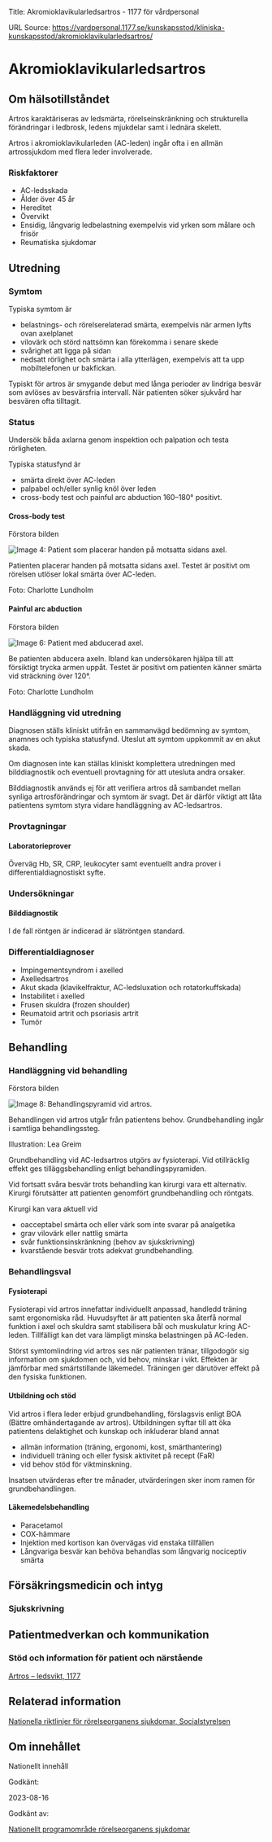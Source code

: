 Title: Akromioklavikularledsartros - 1177 för vårdpersonal

URL Source: https://vardpersonal.1177.se/kunskapsstod/kliniska-kunskapsstod/akromioklavikularledsartros/

Akromioklavikularledsartros
===========================

Om hälsotillståndet
-------------------

Artros karaktäriseras av ledsmärta, rörelseinskränkning och strukturella förändringar i ledbrosk, ledens mjukdelar samt i lednära skelett.

Artros i akromioklavikularleden (AC-leden) ingår ofta i en allmän artrossjukdom med flera leder involverade.

### Riskfaktorer

*   AC-ledsskada
*   Ålder över 45 år 
*   Hereditet
*   Övervikt
*   Ensidig, långvarig ledbelastning exempelvis vid yrken som målare och frisör
*   Reumatiska sjukdomar

Utredning
---------

### Symtom

Typiska symtom är

*   belastnings- och rörelserelaterad smärta, exempelvis när armen lyfts ovan axelplanet
*   vilovärk och störd nattsömn kan förekomma i senare skede
*   svårighet att ligga på sidan 
*   nedsatt rörlighet och smärta i alla ytterlägen, exempelvis att ta upp mobiltelefonen ur bakfickan.

Typiskt för artros är smygande debut med långa perioder av lindriga besvär som avlöses av besvärsfria intervall. När patienten söker sjukvård har besvären ofta tilltagit.

### Status

Undersök båda axlarna genom inspektion och palpation och testa rörligheten.

Typiska statusfynd är

*   smärta direkt över AC-leden
*   palpabel och/eller synlig knöl över leden 
*   cross-body test och painful arc abduction 160–180° positivt.

#### Cross-body test

Förstora bilden

![Image 4:  Patient som placerar handen på motsatta sidans axel.](https://vardpersonal.1177.se/contentassets/00226c9fce3f425db93ad7597c8ef5cf/cross-body-test.jpg?saved=2024-02-05+02:12&preset=low-res)

Patienten placerar handen på motsatta sidans axel. Testet är positivt om rörelsen utlöser lokal smärta över AC-leden.

Foto: Charlotte Lundholm

#### Painful arc abduction

Förstora bilden

![Image 6: Patient med abducerad axel.](https://vardpersonal.1177.se/contentassets/4d1dc3b1429142ba9933b5c13c3e4fb3/painful-arc-abduction.jpg?saved=2024-02-14+12:57&preset=low-res)

Be patienten abducera axeln. Ibland kan undersökaren hjälpa till att försiktigt trycka armen uppåt. Testet är positivt om patienten känner smärta vid sträckning över 120°.

Foto: Charlotte Lundholm

### Handläggning vid utredning

Diagnosen ställs kliniskt utifrån en sammanvägd bedömning av symtom, anamnes och typiska statusfynd. Uteslut att symtom uppkommit av en akut skada.

Om diagnosen inte kan ställas kliniskt komplettera utredningen med bilddiagnostik och eventuell provtagning för att utesluta andra orsaker.

Bilddiagnostik används ej för att verifiera artros då sambandet mellan synliga artrosförändringar och symtom är svagt. Det är därför viktigt att låta patientens symtom styra vidare handläggning av AC-ledsartros.

### Provtagningar

#### Laboratorieprover

Överväg Hb, SR, CRP, leukocyter samt eventuellt andra prover i differentialdiagnostiskt syfte.

### Undersökningar

#### Bilddiagnostik

I de fall röntgen är indicerad är slätröntgen standard.

### Differentialdiagnoser

*   Impingementsyndrom i axelled 
*   Axelledsartros 
*   Akut skada (klavikelfraktur, AC-ledsluxation och rotatorkuffskada) 
*   Instabilitet i axelled
*   Frusen skuldra (frozen shoulder) 
*   Reumatoid artrit och psoriasis artrit
*   Tumör

Behandling
----------

### Handläggning vid behandling

Förstora bilden

![Image 8: Behandlingspyramid vid artros.](https://vardpersonal.1177.se/contentassets/53f96b3ca1ce40d2a7eebc584fb4706c/behandlingspyramid-vid-artros.png?saved=2024-02-14+12:53&preset=low-res)

Behandlingen vid artros utgår från patientens behov. Grundbehandling ingår i samtliga behandlingssteg.

Illustration: Lea Greim

Grundbehandling vid AC-ledsartros utgörs av fysioterapi. Vid otillräcklig effekt ges tilläggsbehandling enligt behandlingspyramiden.

Vid fortsatt svåra besvär trots behandling kan kirurgi vara ett alternativ. Kirurgi förutsätter att patienten genomfört grundbehandling och röntgats.

Kirurgi kan vara aktuell vid

*   oacceptabel smärta och eller värk som inte svarar på analgetika
*   grav vilovärk eller nattlig smärta
*   svår funktionsinskränkning (behov av sjukskrivning)
*   kvarstående besvär trots adekvat grundbehandling.

### Behandlingsval

#### Fysioterapi

Fysioterapi vid artros innefattar individuellt anpassad, handledd träning samt ergonomiska råd. Huvudsyftet är att patienten ska återfå normal funktion i axel och skuldra samt stabilisera bål och muskulatur kring AC-leden. Tillfälligt kan det vara lämpligt minska belastningen på AC-leden.

Störst symtomlindring vid artros ses när patienten tränar, tillgodogör sig information om sjukdomen och, vid behov, minskar i vikt. Effekten är jämförbar med smärtstillande läkemedel. Träningen ger därutöver effekt på den fysiska funktionen.

#### Utbildning och stöd

Vid artros i flera leder erbjud grundbehandling, förslagsvis enligt BOA (Bättre omhändertagande av artros). Utbildningen syftar till att öka patientens delaktighet och kunskap och inkluderar bland annat

*   allmän information (träning, ergonomi, kost, smärthantering)
*   individuell träning och eller fysisk aktivitet på recept (FaR)
*   vid behov stöd för viktminskning. 

Insatsen utvärderas efter tre månader, utvärderingen sker inom ramen för grundbehandlingen.

#### Läkemedelsbehandling

*   Paracetamol
*   COX-hämmare
*   Injektion med kortison kan övervägas vid enstaka tillfällen
*   Långvariga besvär kan behöva behandlas som långvarig nociceptiv smärta

Försäkringsmedicin och intyg
----------------------------

### Sjukskrivning

Patientmedverkan och kommunikation
----------------------------------

### Stöd och information för patient och närstående

[Artros – ledsvikt, 1177](https://www.1177.se/sjukdomar--besvar/skelett-leder-och-muskler/leder/artros---ledsvikt/)

Relaterad information
---------------------

[Nationella riktlinjer för rörelseorganens sjukdomar, Socialstyrelsen](https://www.socialstyrelsen.se/kunskapsstod-och-regler/regler-och-riktlinjer/nationella-riktlinjer/riktlinjer-och-utvarderingar/rorelseorganens-sjukdomar/)

Om innehållet
-------------

Nationellt innehåll

Godkänt:

2023-08-16

Godkänt av:

[Nationellt programområde rörelseorganens sjukdomar](https://kunskapsstyrningvard.se/kunskapsstyrningvard/programomradenochsamverkansgrupper/nationellaprogramomraden/npororelseorganenssjukdomar.56460.html)
